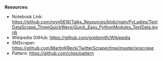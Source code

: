 **Resources:**

- Notebook Link:  https://github.com/royn5618/Talks_Resources/blob/main/PyLadies/TextDataScrape_ThreeQuickWays/Quick_Easy_PythonModules_TextData.ipynb
- Wikipedia GitHub: https://github.com/goldsmith/Wikipedia
- SNScraper: https://github.com/MartinKBeck/TwitterScraper/tree/master/snscrape
- Pattern: https://github.com/clips/pattern
